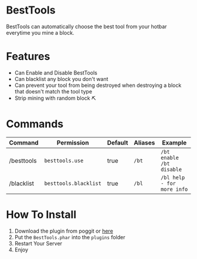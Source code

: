 # BestTools
BestTools can automatically choose the best tool from your hotbar everytime you mine a block. 

# Features
- Can Enable and Disable BestTools
- Can blacklist any block you don't want
- Can prevent your tool from being destroyed when destroying a block that doesn't match the tool type
- Strip mining with random block ⛏️

# Commands
| Command | Permission | Default | Aliases | Example |
| --- | --- | --- | --- | --- |
| /besttools | `besttools.use` | true | `/bt` | `/bt enable` `/bt disable` |
| /blacklist | `besttools.blacklist` | true | `/bl` | `/bl help - for more info` |

# How To Install 
1. Download the plugin from poggit or [here](https://poggit.pmmp.io/r/152593/BestTools_dev-2.phar)
2. Put the `BestTools.phar` into the `plugins` folder
3. Restart Your Server
4. Enjoy
